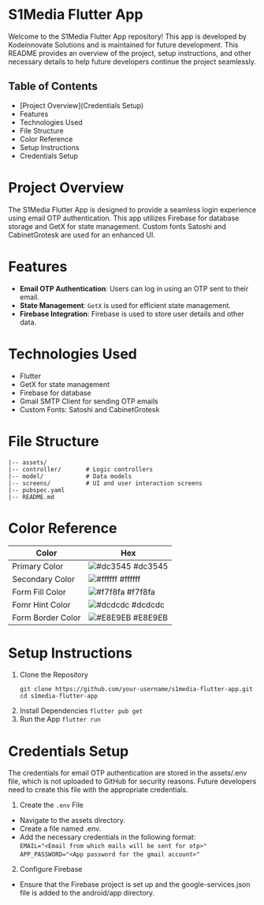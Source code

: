 # S1Media Flutter App
 Welcome to the S1Media Flutter App repository! This app is developed by Kodeinnovate Solutions and is maintained for future development. This README provides an overview of the project, setup instructions, and other necessary details to help future developers continue the project seamlessly.

## Table of Contents
- [Project Overview](Credentials Setup)
- Features
- Technologies Used
- File Structure
- Color Reference
- Setup Instructions
- Credentials Setup

# Project Overview
The S1Media Flutter App is designed to provide a seamless login experience using email OTP authentication. This app utilizes Firebase for database storage and GetX for state management. Custom fonts Satoshi and CabinetGrotesk are used for an enhanced UI.

# Features
- **Email OTP Authentication**: Users can log in using an OTP sent to their email.
- **State Management**: `GetX` is used for efficient state management.
- **Firebase Integration**: Firebase is used to store user details and other data.

# Technologies Used
- Flutter
- GetX for state management
- Firebase for database
- Gmail SMTP Client for sending OTP emails
- Custom Fonts: Satoshi and CabinetGrotesk

# File Structure
```
|-- assets/
|-- controller/       # Logic controllers
|-- model/            # Data models
|-- screens/          # UI and user interaction screens
|-- pubspec.yaml
|-- README.md
```
# Color Reference

| Color             | Hex                                                                |
| ----------------- | ------------------------------------------------------------------ |
| Primary Color | ![#dc3545](https://via.placeholder.com/10/dc3545?text=+) #dc3545 |
| Secondary Color | ![#ffffff](https://via.placeholder.com/10/ffffff?text=+) #ffffff |
| Form Fill Color | ![#f7f8fa](https://via.placeholder.com/10/f7f8fa?text=+) #f7f8fa |
| Fomr Hint Color | ![#dcdcdc](https://via.placeholder.com/10/dcdcdc?text=+) #dcdcdc |
| Form Border Color | ![#E8E9EB](https://via.placeholder.com/10/E8E9EB?text=+) #E8E9EB |

# Setup Instructions
1. Clone the Repository
    ```
    git clone https://github.com/your-username/s1media-flutter-app.git
    cd s1media-flutter-app
    ```
2. Install Dependencies
```flutter pub get```
3. Run the App
```flutter run```

# Credentials Setup
The credentials for email OTP authentication are stored in the assets/.env file, which is not uploaded to GitHub for security reasons. Future developers need to create this file with the appropriate credentials.

1. Create the `.env` File

- Navigate to the assets directory.
- Create a file named .env.
- Add the necessary credentials in the following format: <br/>
   `EMAIL="<Email from which mails will be sent for otp>"`<br/>
   `APP_PASSWORD="<App password for the gmail account>"`<br/>

2. Configure Firebase
- Ensure that the Firebase project is set up and the google-services.json file is added to the android/app directory.